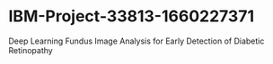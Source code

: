 # IBM-Project-33813-1660227371
Deep Learning Fundus Image Analysis for Early Detection of Diabetic Retinopathy
